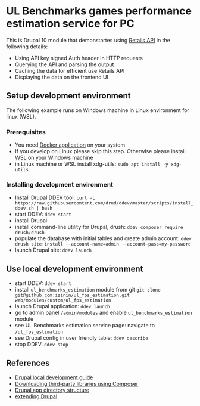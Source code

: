 # UL Benchmarks games performance estimation service for PC
This is Drupal 10 module that demonstartes using [Retails API](https://support.benchmarks.ul.com/support/solutions/folders/44001219896?_ga=2.233832286.1974292819.1673444843-1911313958.1668416513) in the following details:
* Using API key signed Auth header in HTTP requests
* Querying the API and parsing the output
* Caching the data for efficient use Retails API
* Displaying the data on the frontend UI

## Setup development environment 
The following example runs on Windows machine in Linux environment for linux (WSL). 

### Prerequisites
* You need [Docker application](https://docs.docker.com/get-docker/) on your system
* If you develop on Linux please skip this step. Otherwise please install [WSL](https://learn.microsoft.com/en-us/windows/wsl/install) on your Windows machine
* in Linux machine or WSL install xdg-utils: `sudo apt install -y xdg-utils`

### Installing development environment
* Install Drupal DDEV tool: `curl -L https://raw.githubusercontent.com/drud/ddev/master/scripts/install_ddev.sh | bash`
* start DDEV: `ddev start`
* install Drupal: 
* install command-line utility for Drupal, drush: `ddev composer require drush/drush`
* populate the database with initial tables and create admin account: `ddev drush site:install --account-name=admin --account-pass=my-password`
* launch Drupal site: `ddev launch`

## Use local development environment
* start DDEV: `ddev start`
* install `ul_benchmarks_estimation` module from git `git clone git@github.com:izinin/ul_fps_estimation.git web/modules/custom/ul_fps_estimation`
* launch Drupal application: `ddev launch`
* go to admin panel `/admin/modules` and enable `ul_benchmarks_estimation` module
* see UL Benchmarks estimation service page: navigate to `/ul_fps_estimation` 
* see Drupal config in user friendly table: `ddev describe`
* stop DDEV: `ddev stop`

## References
* [Drupal local development guide](https://www.drupal.org/docs/official_docs/en/_local_development_guide.html)
* [Downloading third-party libraries using Composer](https://www.drupal.org/docs/develop/using-composer/manage-dependencies#third-party-libraries)
* [Drupal app directory structure](https://www.drupal.org/docs/understanding-drupal/directory-structure)
* [extending Drupal](https://www.drupal.org/docs/extending-drupal)

